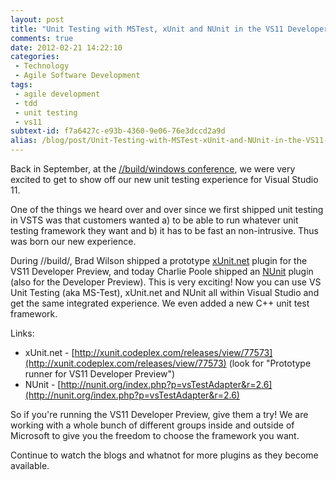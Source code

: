 ```yaml
---
layout: post
title: "Unit Testing with MSTest, xUnit and NUnit in the VS11 Developer Preview"
comments: true
date: 2012-02-21 14:22:10
categories:
 - Technology
 - Agile Software Development
tags:
 - agile development
 - tdd
 - unit testing
 - vs11
subtext-id: f7a6427c-e93b-4360-9e06-76e3dccd2a9d
alias: /blog/post/Unit-Testing-with-MSTest-xUnit-and-NUnit-in-the-VS11-Developer-Preview.aspx
---
```


Back in September, at the [//build/windows conference](http://www.buildwindows.com/), we were very excited to get to show off our new unit testing experience for Visual Studio 11.

One of the things we heard over and over since we first shipped unit testing in VSTS was that customers wanted a) to be able to run whatever unit testing framework they want and b) it has to be fast an non-intrusive. Thus was born our new experience.

<!-- more -->

During //build/, Brad Wilson shipped a prototype [xUnit.net](http://xunit.codeplex.com/) plugin for the VS11 Developer Preview, and today Charlie Poole shipped an [NUnit](http://nunit.org/) plugin (also for the Developer Preview). This is very exciting! Now you can use VS Unit Testing (aka MS-Test), xUnit.net and NUnit all within Visual Studio and get the same integrated experience. We even added a new C++ unit test framework.

Links:

* xUnit.net - [http://xunit.codeplex.com/releases/view/77573](http://xunit.codeplex.com/releases/view/77573) (look for "Prototype runner for VS11 Developer Preview") 
* NUnit - [http://nunit.org/index.php?p=vsTestAdapter&r=2.6](http://nunit.org/index.php?p=vsTestAdapter&r=2.6)

So if you're running the VS11 Developer Preview, give them a try! We are working with a whole bunch of different groups inside and outside of Microsoft to give you the freedom to choose the framework you want.

Continue to watch the blogs and whatnot for more plugins as they become available. 

